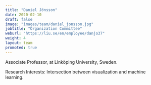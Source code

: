```yaml
---
title: "Daniel Jönsson"
date: 2020-02-10
draft: false
image: "images/team/daniel_jonsson.jpg"
jobtitle: "Organization Committee"
weburl: "https://liu.se/en/employee/danjo37"
weight: 4
layout: team
promoted: true
---
```



Associate Professor, at Linköping University, Sweden. 


Research Interests: Intersection between visualization and machine learning.
